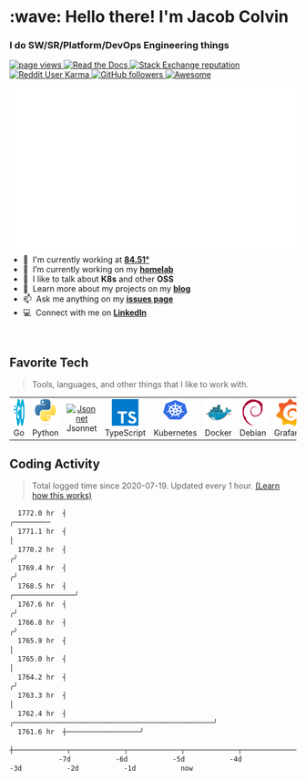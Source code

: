 <h1 align="left" id="macropower-title">:wave: Hello there! I'm Jacob Colvin</h1>
<h3 align="left">I do SW/SR/Platform/DevOps Engineering things</h3>

<p align="left">
  <a href="https://github.com/MacroPower/MacroPower">
    <img src="https://komarev.com/ghpvc/?username=macropower" alt="page views" />
  </a>
  <a href="https://macropower.readthedocs.io/en/latest">
    <img alt="Read the Docs" src="https://img.shields.io/readthedocs/macropower?logo=read-the-docs">
  </a>
  <a href="https://stackoverflow.com/users/4868262">
    <img alt="Stack Exchange reputation" src="https://img.shields.io/stackexchange/stackoverflow/r/4868262?color=orange&label=reputation&logo=stackoverflow">
  </a>
  <a href="https://reddit.com/u/macropower">
    <img alt="Reddit User Karma" src="https://img.shields.io/reddit/user-karma/combined/macropower?label=karma&logo=reddit">
  </a>
  <a href="https://github.com/MacroPower?tab=followers">
    <img alt="GitHub followers" src="https://img.shields.io/github/followers/MacroPower?color=green&logo=github">
  </a>
  <a href="https://github.com/abhisheknaiidu/awesome-github-profile-readme">
    <img alt="Awesome" src="https://awesome.re/mentioned-badge.svg">
  </a>
</p>

<a href="#macropower-title">
  <img src="https://raw.githubusercontent.com/MacroPower/github-stats-transparent/output/generated/overview.svg" alt="macropower" align="right" />
</a>

- :office: &nbsp;I'm currently working at **[84.51°]**
- :seedling: &nbsp;I’m currently working on my **[homelab]**
- :speech_balloon: &nbsp;I like to talk about **K8s** and other **OSS**
- :book: &nbsp;Learn more about my projects on my **[blog]**
- :mailbox: &nbsp;Ask me anything on my **[issues page]**
- :computer: &nbsp;Connect with me on **[LinkedIn]**

<br>

<h2 align="left" id="macropower-tech">Favorite Tech</h2>

> Tools, languages, and other things that I like to work with.

<table>
  <tr>
    <td align="center" width="96">
      <a href="#macropower-tech">
        <img src="./img/go-flat.svg" width="48" height="48" alt="Golang" />
      </a>
      <br>Go
    </td>
    <td align="center" width="96">
      <a href="#macropower-tech">
        <img src="./img/python-original.svg" width="48" height="48" alt="Python" />
      </a>
      <br>Python
    </td>
    <td align="center" width="96">
      <a href="#macropower-tech">
        <img src="https://jsonnet.org/img/isologo.svg" width="48" height="48" alt="Jsonnet" />
      </a>
      <br>Jsonnet
    </td>
    <td align="center" width="96">
      <a href="#macropower-tech">
        <img src="./img/typescript-original.svg" width="48" height="48" alt="TypeScript" />
      </a>
      <br>TypeScript
    </td>
    <td align="center" width="96">
      <a href="#macropower-tech" >
        <img src="https://raw.githubusercontent.com/cncf/artwork/master/projects/kubernetes/icon/color/kubernetes-icon-color.svg" width="48" height="48" alt="Kubernetes" />
      </a>
      <br>Kubernetes
    </td>
    <td align="center" width="96"> 
      <a href="#macropower-tech" >
        <img src="./img/docker-original.svg" width="48" height="48" alt="Docker" />
      </a>
      <br>Docker
    </td>
    <td align="center"  width="96">
      <a href="#macropower-tech">
        <img src="./img/debian-original.svg" width="48" height="48" alt="Debian" />
      </a>
      <br>Debian
    </td>
    <td align="center" width="96">
      <a href="#macropower-tech" >
        <img src="https://raw.githubusercontent.com/grafana/grafana/master/public/img/grafana_icon.svg" width="48" height="48" alt="Grafana" />
      </a>
      <br>Grafana
    </td>
  </tr>
</table>

<h2 align="left">Coding Activity</h2>

> Total logged time since 2020-07-19. Updated every 1 hour. [(Learn how this works)](https://macropower.readthedocs.io/en/latest/#dynamic-ascii-graph)

<!-- prettier-ignore-start -->
<!-- START_SECTION:ascii_graph -->

```
  1772.0 hr  ┤                                                                                         ╭───────── 
  1771.1 hr  ┤                                                                                         │          
  1770.2 hr  ┤                                                                                        ╭╯          
  1769.4 hr  ┤                                                                                       ╭╯           
  1768.5 hr  ┤                                                                       ╭───────────────╯            
  1767.6 hr  ┤                                                                      ╭╯                            
  1766.8 hr  ┤                                                                     ╭╯                             
  1765.9 hr  ┤                                                                     │                              
  1765.0 hr  ┤                                                                     │                              
  1764.2 hr  ┤                                                                    ╭╯                              
  1763.3 hr  ┤                                                                    │                               
  1762.4 hr  ┤                  ╭─────────────────────────────────────────────────╯                               
  1761.6 hr  ┼──────────────────╯                                                                                 
             ┼─────────────┬─────────────┬─────────────┬─────────────┬─────────────┬─────────────┬─────────────┤ 
            -7d           -6d           -5d           -4d           -3d           -2d           -1d           now
```

<!-- END_SECTION:ascii_graph -->
<!-- prettier-ignore-end -->

<!-- links -->

[84.51°]: https://github.com/8451 "84.51° Github Home"
[issues page]: https://github.com/MacroPower/MacroPower/issues "MacroPower/issues"
[linkedin]: https://www.linkedin.com/in/colvinjm "Jacob Colvin LinkedIn"
[homelab]: https://github.com/MacroPower/homelab "MacroPower/homelab"
[blog]: https://jacobcolvin.com/posts/ "My Blog"
